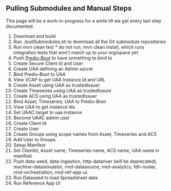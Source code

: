 ## Pulling Submodules and Manual Steps

This page will be a work-in-progress for a while till we get every last step documented.

1. Download and build
  2. Run ./pullSubmodules.sh to download all the Git submodule repositories
  1. Run mvn clean test
    * do not run, mvn clean install, which runs integration tests that won't match up to your org/space yet
1. Push [Predix-Boot](https://github.com/PredixDev/predix-rmd-ref-app/blob/master/docs/microcomponents.md#PredixBoot) to have something to bind to
1. Create Secure Client Id and User
  2. Create UAA defining an Admin secret
  2. Bind Predix-Boot to UAA
  3. View VCAP to get UAA Instance Id and URL
  4. Create Asset using UAA as trustedIssuer
  5. Create Timeseries using UAA as trustedIssure
  6. Create ACS using UAA as trustedIssuer
  7. Bind Asset, Timeseries, UAA to Predix-Boot
  8. View UAA to get instance ids
  9. Set UAAC target to uaa instance
  10. Become UAAC admin user
  11. Create Client Id 
  12. Create User
  13. Create Groups using scope names from Asset, Timeseries and ACS
  14. Add User to Groups
15. Setup Manifest 
  15. Set ClientId, Asset name, Timeseries name, ACS name, UAA name in manifest
  24. Push data-seed, data-ingestion, http-datariver (will be deprecated), machine-datasimulator, rmd-datasource, rmd-analytics, fdh-router, rmd-orchestration, rmd-ref-app-ui.
24. Run Dataseed to load Spreadsheet data
25. Run Reference App UI



